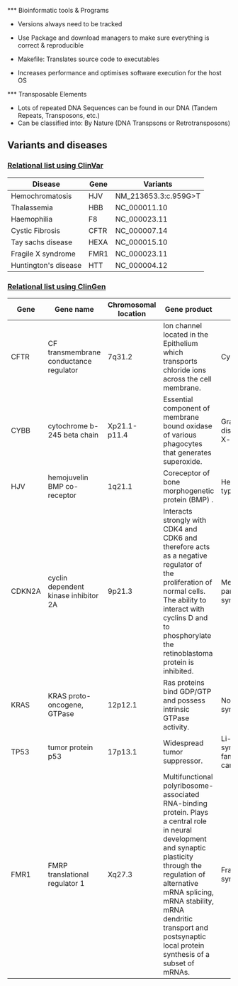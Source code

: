 

*** Bioinformatic tools & Programs

* Versions always need to be tracked
* Use Package and download managers to make sure everything is correct & reproducible

* Makefile: Translates source code to executables
* Increases performance and optimises software execution for the host OS

*** Transposable Elements

* Lots of repeated DNA Sequences can be found in our DNA (Tandem Repeats, Transposons, etc.)
* Can be classified into: By Nature (DNA Transpsons or Retrotransposons)

## Variants and diseases

### [Relational list using ClinVar](https://www.ncbi.nlm.nih.gov/clinvar/)

|Disease|Gene|Variants|
|-------|----|--------|
|Hemochromatosis|HJV|NM_213653.3:c.959G>T|
|Thalassemia|HBB|NC_000011.10|
|Haemophilia|F8|NC_000023.11|
|Cystic Fibrosis|CFTR|NC_000007.14|
|Tay sachs disease|HEXA|NC_000015.10|
|Fragile X syndrome|FMR1|NC_000023.11|
|Huntington's disease|HTT|NC_000004.12|



### [Relational list using ClinGen](https://clinicalgenome.org/)
|Gene|Gene name|Chromosomal location|Gene product|Disease|
|----|---------|--------------------|------------|-------|
|CFTR|CF transmembrane conductance regulator|7q31.2|Ion channel located in the Epithelium which transports chloride ions across the cell membrane.|Cystic fibrosis|
|CYBB|cytochrome b-245 beta chain|Xp21.1-p11.4|Essential component of membrane bound oxidase of various phagocytes that generates superoxide.|Granulomatous disease, chrinic, X-linked|
|HJV|hemojuvelin BMP co-receptor|1q21.1|Coreceptor of bone morphogenetic protein (BMP) .|Hemochromatosis type 2A|
|CDKN2A|cyclin dependent kinase inhibitor 2A|9p21.3|Interacts strongly with CDK4 and CDK6 and therefore acts as a negative regulator of the proliferation of normal cells. The ability to interact with cyclins D and to phosphorylate the retinoblastoma protein is inhibited.|Melanoma-pancreatic cancer syndrome|
|KRAS|KRAS proto-oncogene, GTPase|12p12.1|Ras proteins bind GDP/GTP and possess intrinsic GTPase activity.|Noonan syndrome|
|TP53|tumor protein p53|17p13.1|Widespread tumor suppressor.|Li-Fraumeni syndrome 1 & familial ovarian cancer|
|FMR1|FMRP translational regulator 1|Xq27.3|Multifunctional polyribosome-associated RNA-binding protein. Plays a central role in neural development and synaptic plasticity through the regulation of alternative mRNA splicing, mRNA stability, mRNA dendritic transport and postsynaptic local protein synthesis of a subset of mRNAs.|Fragile X syndrome|
